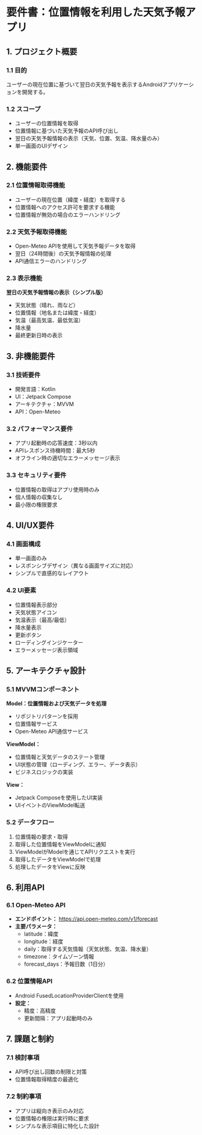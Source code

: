 # 要件書：位置情報を利用した天気予報アプリ

## 1. プロジェクト概要

### 1.1 目的
ユーザーの現在位置に基づいて翌日の天気予報を表示するAndroidアプリケーションを開発する。

### 1.2 スコープ
- ユーザーの位置情報を取得
- 位置情報に基づいた天気予報のAPI呼び出し
- 翌日の天気予報情報の表示（天気、位置、気温、降水量のみ）
- 単一画面のUIデザイン

## 2. 機能要件

### 2.1 位置情報取得機能
- ユーザーの現在位置（緯度・経度）を取得する
- 位置情報へのアクセス許可を要求する機能
- 位置情報が無効の場合のエラーハンドリング

### 2.2 天気予報取得機能
- Open-Meteo APIを使用して天気予報データを取得
- 翌日（24時間後）の天気予報情報の処理
- API通信エラーのハンドリング

### 2.3 表示機能
**翌日の天気予報情報の表示（シンプル版）**
- 天気状態（晴れ、雨など）
- 位置情報（地名または緯度・経度）
- 気温（最高気温、最低気温）
- 降水量
- 最終更新日時の表示

## 3. 非機能要件

### 3.1 技術要件
- 開発言語：Kotlin
- UI：Jetpack Compose
- アーキテクチャ：MVVM
- API：Open-Meteo

### 3.2 パフォーマンス要件
- アプリ起動時の応答速度：3秒以内
- APIレスポンス待機時間：最大5秒
- オフライン時の適切なエラーメッセージ表示

### 3.3 セキュリティ要件
- 位置情報の取得はアプリ使用時のみ
- 個人情報の収集なし
- 最小限の権限要求

## 4. UI/UX要件

### 4.1 画面構成
- 単一画面のみ
- レスポンシブデザイン（異なる画面サイズに対応）
- シンプルで直感的なレイアウト

### 4.2 UI要素
- 位置情報表示部分
- 天気状態アイコン
- 気温表示（最高/最低）
- 降水量表示
- 更新ボタン
- ローディングインジケーター
- エラーメッセージ表示領域

## 5. アーキテクチャ設計

### 5.1 MVVMコンポーネント

**Model：位置情報および天気データを処理**
- リポジトリパターンを採用
- 位置情報サービス
- Open-Meteo API通信サービス

**ViewModel：**
- 位置情報と天気データのステート管理
- UI状態の管理（ローディング、エラー、データ表示）
- ビジネスロジックの実装

**View：**
- Jetpack Composeを使用したUI実装
- UIイベントのViewModel転送

### 5.2 データフロー
1. 位置情報の要求・取得
2. 取得した位置情報をViewModelに通知
3. ViewModelがModelを通じてAPIリクエストを実行
4. 取得したデータをViewModelで処理
5. 処理したデータをViewに反映

## 6. 利用API

### 6.1 Open-Meteo API
- **エンドポイント：** https://api.open-meteo.com/v1/forecast
- **主要パラメータ：**
  - latitude：緯度
  - longitude：経度
  - daily：取得する天気情報（天気状態、気温、降水量）
  - timezone：タイムゾーン情報
  - forecast_days：予報日数（1日分）

### 6.2 位置情報API
- Android FusedLocationProviderClientを使用
- **設定：**
  - 精度：高精度
  - 更新間隔：アプリ起動時のみ

## 7. 課題と制約

### 7.1 検討事項
- API呼び出し回数の制限と対策
- 位置情報取得精度の最適化

### 7.2 制約事項
- アプリは縦向き表示のみ対応
- 位置情報の権限は実行時に要求
- シンプルな表示項目に特化した設計